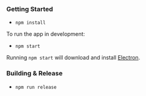 ### Getting Started

- `npm install`

To run the app in development:

- `npm start`

Running `npm start` will download and install [Electron](http://electron.atom.io/).

### Building & Release

- `npm run release`
